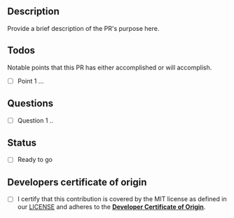 ## Description
Provide a brief description of the PR's purpose here.

## Todos
Notable points that this PR has either accomplished or will accomplish.
- [ ] Point 1 ...

## Questions
- [ ] Question 1 .. 

## Status
- [ ] Ready to go


## Developers certificate of origin
- [ ] I certify that this contribution is covered by the MIT license as defined in our [LICENSE](https://github.com/choderalab/asapdiscovery/blob/main/LICENSE) and adheres to the [**Developer Certificate of Origin**](https://developercertificate.org/).